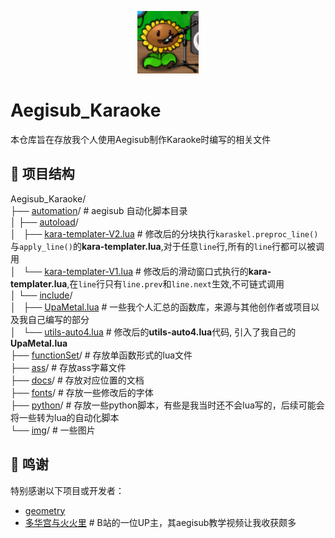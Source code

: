 <p align = "center">
    <img src="./img/sunflower.png" weight="100" height="100"/>
</p>  

# Aegisub_Karaoke
本仓库旨在存放我个人使用Aegisub制作Karaoke时编写的相关文件

## 📂 项目结构    
Aegisub_Karaoke/  
├── [automation](automation/)/ # aegisub 自动化脚本目录    
│ ├── [autoload](automation/autoload/)/  
│ &nbsp;&nbsp;├── [kara-templater-V2.lua](automation/autoload/kara-templater-V2.lua) # 修改后的分块执行`karaskel.preproc_line()`与`apply_line()`的**kara-templater.lua**,对于任意`line`行,所有的`line`行都可以被调用   
│ &nbsp;&nbsp;└── [kara-templater-V1.lua](automation/autoload/kara-templater-V1.lua) # 修改后的滑动窗口式执行的**kara-templater.lua**,在`line`行只有`line.prev`和`line.next`生效,不可链式调用  
│ └── [include](automation/include/)/  
│ &nbsp;&nbsp;├── [UpaMetal.lua](automation/include/UpaMetal.lua) # 一些我个人汇总的函数库，来源与其他创作者或项目以及我自己编写的部分  
│ &nbsp;&nbsp;└── [utils-auto4.lua](automation/include/utils-auto4.lua) # 修改后的**utils-auto4.lua**代码, 引入了我自己的**UpaMetal.lua**  
├── [functionSet](functionSet/)/ # 存放单函数形式的lua文件  
├── [ass](ass/)/ # 存放ass字幕文件        
├── [docs](docs/)/ # 存放对应位置的文档  
├── [fonts](fonts/)/ # 存放一些修改后的字体  
├── [python](python/)/ # 存放一些python脚本，有些是我当时还不会lua写的，后续可能会将一些转为lua的自动化脚本       
└── [img](img/)/  # 一些图片    


## 🙏 鸣谢

特别感谢以下项目或开发者：

- [geometry](https://github.com/matsuzakasatou01/geometry)
- [多华宫与火火里](https://space.bilibili.com/346816900) # B站的一位UP主，其aegisub教学视频让我收获颇多